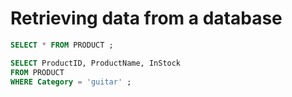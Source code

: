# Retrieving data from a database

```sql
SELECT * FROM PRODUCT ;

SELECT ProductID, ProductName, InStock
FROM PRODUCT
WHERE Category = 'guitar' ;
``` 
